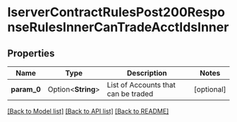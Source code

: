 # IserverContractRulesPost200ResponseRulesInnerCanTradeAcctIdsInner

## Properties

Name | Type | Description | Notes
------------ | ------------- | ------------- | -------------
**param_0** | Option<**String**> | List of Accounts that can be traded | [optional]

[[Back to Model list]](../README.md#documentation-for-models) [[Back to API list]](../README.md#documentation-for-api-endpoints) [[Back to README]](../README.md)


